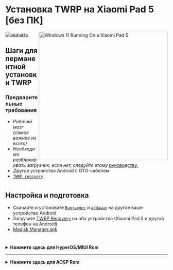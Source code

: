 # Установка TWRP на Xiaomi Pad 5 [без ПК]
<img align="right" src="/guide/nabu.png" width="400" alt="Windows 11 Running On a Xiaomi Pad 5">

[![скачать](https://github.com/Kumar-Jy/Windows-in-PocoF1-Without-PC/assets/20044626/3abc8b52-c5c6-4495-b623-d1312195d639)](https://youtu.be/91ZdM7HfRdc)
## Шаги для перманентной установки TWRP 
### Предварительные требования
- _Рабочий мозг (самое важное из всего)_
- _Необходимо разблокировать загрузчик, если нет, следуйте этому_ [руководству.](https://github.com/erdilS/Port-Windows-11-Xiaomi-Pad-5/blob/main/guide/Russian/Re-rooting-ru.md)
- Другое устройство Android с OTG-кабелем
- [`TWRP recovery`](https://github.com/Kumar-Jy/Windows-in-NABU-Without-PC/releases/tag/Modded-TWRP-Recovery)
#

## Настройка и подготовка
- Скачайте и установите [`Bugjaeger`](https://play.google.com/store/apps/details?id=eu.sisik.hackendebug&pcampaignid=web_share) и [`addaway`](https://github.com/AdAway/AdAway/releases/download/v6.1.3/AdAway-6.1.3-20240706.apk) на другое ваше устройство Android
- Загрузите [TWRP Recovery](https://github.com/Kumar-Jy/Windows-in-NABU-Without-PC/releases/tag/Modded-TWRP-Recovery) на оба устройства (Xiaomi Pad 5 и другой телефон на Android)
- [Magisk Manager.apk](https://github.com/topjohnwu/magisk/releases)
#  

<details> <summary><strong>Нажмите здесь для HyperOS/MIUI Rom</strong></summary>
 
### Установка TWRP в HyperOS/MIUI Rom
- Перезагрузите Xiaomi Pad 5 в режим fastboot, удерживая кнопку питания и кнопку уменьшения громкости
- Подключите OTG-кабель к обоим устройствам
- Перейдите в меню **FASTBOOT**
- Нажмите на синюю иконку в правом нижнем углу
- Введите команду fastboot boot и выберите загруженный файл ``twrp.img``, нажав на иконку ``clip`` в правом верхнем углу, затем нажмите ``enter``
- Теперь ваш Xiaomi Pad загрузился в режим восстановления TWRP
- Перейдите в ``Advanced`` - Нажмите ``Install Recovery Ramdisk`` в нижнем списке
- Выберите загруженный **twrp.img** из папки Download
- Проведите для прошивки.
- Установите [Magisk Manager.apk](https://github.com/topjohnwu/magisk/releases)
- Теперь перезагрузитесь и наслаждайтесь!
</details>

-----

<details> <summary><strong>Нажмите здесь для AOSP Rom</strong></summary>

 ### Установка TWRP в AOSP Rom
- Перезагрузите Xiaomi Pad 5 в режим fastboot, удерживая кнопку питания и кнопку уменьшения громкости
- Подключите OTG-кабель к обоим устройствам
- Введите команду ``fastboot set_active other``
- Теперь флешьте ``twrp.img`` командой ``fastboot flash boot`` и выберите загруженный файл ``twrp.img``, нажав на иконку clip в правом верхнем углу, затем нажмите enter
- Теперь перезагрузитесь, и вы окажетесь в режиме восстановления TWRP.
- Чтобы вернуться в ``Android`` из режима восстановления TWRP, обязательно выберите неактивный слот перед перезагрузкой.
- Чтобы загрузиться в TWRP из Android-рома, скачайте и установите приложение для управления загрузкой с [этого](https://github.com/capntrips/BootControl/releases) сайта и выберите неактивный слот.
</details>
